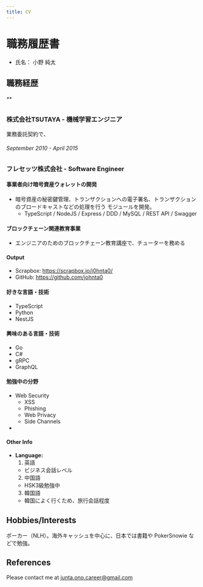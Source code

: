 ```yaml
---
title: CV
---
```

# 職務履歴書
* 氏名： 小野 純太


## 職務経歴
###### **
### 株式会社TSUTAYA - 機械学習エンジニア

業務委託契約で、


###### *September 2010 - April 2015*
### フレセッツ株式会社 - Software Engineer

#### 事業者向け暗号資産ウォレットの開発

- 暗号資産の秘密鍵管理、トランザクションへの電子署名、トランザクションのブロードキャストなどの処理を行う
モジュールを開発。
  - TypeScript / NodeJS / Express / DDD / MySQL / REST API / Swagger

#### ブロックチェーン関連教育事業

- エンジニアのためのブロックチェーン教育講座で、チューターを務める


#### Output
  * Scrapbox: https://scrapbox.io/j0hnta0/
  * GitHub: https://github.com/johnta0

#### 好きな言語・技術
  * TypeScript
  * Python
  * NestJS

#### 興味のある言語・技術
  * Go
  * C#
  * gRPC
  * GraphQL

#### 勉強中の分野
  * Web Security
    * XSS
    * Phishing
    * Web Privacy
    * Side Channels
  * 

#### Other Info
- **Language:**
  1. 英語
    * ビジネス会話レベル
  2. 中国語
    * HSK3級勉強中
  3. 韓国語
    * 韓国によく行くため、旅行会話程度

## Hobbies/Interests
ポーカー（NLH）。海外キャッシュを中心に、日本では書籍や PokerSnowie などで勉強。

##   References
Please contact me at [junta.ono.career@gmail.com](mailto:junta.ono.career.com)
